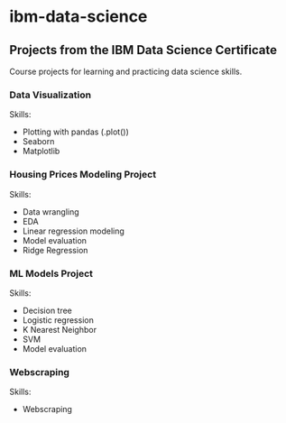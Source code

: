 # ibm-data-science
## Projects from the IBM Data Science Certificate
Course projects for learning and practicing data science skills.

### Data Visualization
Skills:
* Plotting with pandas (.plot())
* Seaborn
* Matplotlib

### Housing Prices Modeling Project
Skills:
* Data wrangling
* EDA
* Linear regression modeling
* Model evaluation
* Ridge Regression

### ML Models Project
Skills:
* Decision tree
* Logistic regression
* K Nearest Neighbor
* SVM
* Model evaluation

### Webscraping
Skills:
* Webscraping
